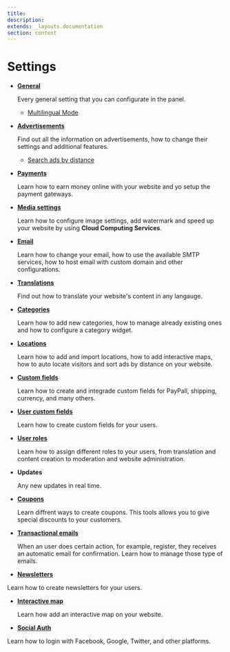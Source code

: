```yaml
---
title:
description:
extends: _layouts.documentation
section: content
---
```


# Settings

- [**General**](/docs/general-settings)

  Every general setting that you can configurate in the panel.
  - [Multilingual Mode](/docs/multilingual-mode)

- [**Advertisements**](/docs/advertisement)

  Find out all the information on advertisements, how to change their settings and additional features.
  -  [Search ads by distance](/docs/search-ads-by-distance)

- [**Payments**](/docs/payment)

  Learn how to earn money online with your website and yo setup the payment gateways.

- [**Media settings**](/docs/media-settings)

  Learn how to configure image settings, add watermark and speed up your website by using **Cloud Computing Services**.

- [**Email**](/docs/email-settings)

  Learn how to change your email, how to use the available SMTP services, how to host email with custom domain and other configurations.

- [**Translations**](/docs/translations)

  Find out how to translate your website's content in any langauge.

- [**Categories**](/docs/settings-categories)

  Learn how to add new categories, how to manage already existing ones and how to configure a category widget.

- [**Locations**](/docs/settings-location)

  Learn how to add and import locations, how to add interactive maps, how to auto locate visitors and sort ads by distance on your   website.

- [**Custom fields**](/docs/custom-fields)

  Learn how to create and integrade custom fields for PayPall, shipping, currency, and many others.

- [**User custom fields**](/docs/users-create-custom-field-for-users)

  Learn how to create custom fields for your users.

- [**User roles**](/docs/users-how-do-roles-work)

   Learn how to assign different roles to your users, from translation and content creation to moderation and website administration.

- **Updates**
 
  Any new updates in real time.

- [**Coupons**](/docs/classifieds-coupon-system)

  Learn diffrent ways to create coupons. This tools allows you to give special discounts to your customers.

- [**Transactional emails**](/docs/content-automatic-emails-sent-to-users)

  When an user does certain action, for example, register, they receives an automatic email for confirmation. Learn how to manage those type of emails. 

- [**Newsletters**](/docs/content-send-a-newsletter)

 Learn how to create newsletters for your users.

- [**Interactive map**](/docs/content-create-an-interactive-map)

  Learn how add an interactive map on your website.

- [**Social Auth**](/docs/plugins-login-using-social-auth)

 Learn how to login with Facebook, Google, Twitter, and other platforms. 


